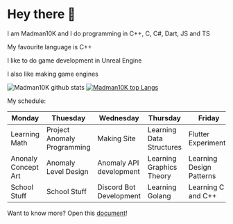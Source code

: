 # Hey there :wave: 
I am Madman10K and I do programming in C++, C, C#, Dart, JS and TS

My favourite language is C++

I like to do game development in Unreal Engine

I also like making game engines 

![Madman10K github stats](https://github-readme-stats.vercel.app/api?username=Madman10K&theme=light&include_all_commits=true&show_icons=true&hide_border=true&count_private=true)
[![Madman10K top Langs](https://github-readme-stats.vercel.app/api/top-langs/?username=Madman10K&layout=compact&theme=light&show_icons=true&hide_border=true&count_private=true)](https://github.com/anuraghazra/github-readme-stats)

My schedule:

Monday | Thuesday | Wednesday | Thursday | Friday | Saturday | Sunday |
------ | -------- | --------- | -------- | ------ | -------- | ------ |
Learning Math | Project Anomaly Programming | Making Site | Learning Data Structures | Flutter Experiments | Learning Algorithms | Making Some Music |  
Anonaly Concept Art | Anomaly Level Design | Anomaly API development | Learning Graphics Theory | Learning Design Patterns | UI/UX | School Stuff |
School Stuff | School Stuff | Discord Bot Development | Learning Golang | Learning C and C++ | Making SFX | School Stuff | Project Anomaly Bug Fixing |

Want to know more? Open this [document](https://github.com/Madman10K/Madman10K/blob/master/ReadmeLonger.md)!

